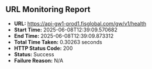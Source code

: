 ## URL Monitoring Report

- **URL:** https://api-gw1-prod1.fisglobal.com/gw/v1/health
- **Start Time:** 2025-06-08T12:39:09.570682
- **End Time:** 2025-06-08T12:39:09.873312
- **Total Time Taken:** 0.30263 seconds
- **HTTP Status Code:** 200
- **Status:** Success
- **Failure Reason:** N/A
